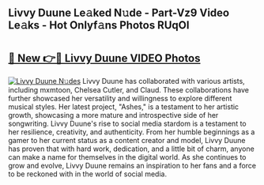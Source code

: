 ## Livvy Duune Le𝚊ked N𝚞de - Part-Vz9 Video Le𝚊ks - Hot Onlyf𝚊ns Photos RUqOI

# <h2><a href="http://ac29813.deff.icu/?id=Livvy+Duune">🔗 New 👉🔴 Livvy Duune VIDEO Photos</a></h2>

[![Livvy Duune N𝚞des](https://i.imgur.com/rIISA9y.gif)](http://ac29813.deff.icu/?id=Livvy+Duune)
Livvy Duune has collaborated with various artists, including mxmtoon, Chelsea Cutler, and Claud. These collaborations have further showcased her versatility and willingness to explore different musical styles. Her latest project, "Ashes," is a testament to her artistic growth, showcasing a more mature and introspective side of her songwriting. Livvy Duune's rise to social media stardom is a testament to her resilience, creativity, and authenticity. From her humble beginnings as a gamer to her current status as a content creator and model, Livvy Duune has proven that with hard work, dedication, and a little bit of charm, anyone can make a name for themselves in the digital world. As she continues to grow and evolve, Livvy Duune remains an inspiration to her fans and a force to be reckoned with in the world of social media.
